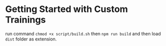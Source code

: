 # Getting Started with Custom Trainings

run command `chmod +x script/build.sh` then `npm run build` and then load `dist` folder as extension.

